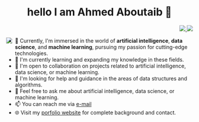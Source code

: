 
<h1 align="center">hello I am Ahmed Aboutaib 👋 </h1>
<p align="right">
  <a href="https://www.linkedin.com/in/ahmed-aboutaib-085089265/">
    <img src="https://img.shields.io/badge/linkedin-0077B5?style=flat&logo=linkedin&logoColor=white"/>
  </a>
  <a href="https://www.instagram.com/aboutaib.ahmed/">
    <img src="https://img.shields.io/badge/instagram-E4405F?style=flat&logo=instagram&logoColor=white"/>
  </a>
</p>

<img src="https://github.com/ahmedaboutaib/ahmed/blob/main/Monkey_Kid_Coding.gif" align='left' />




<!--
**ahmedaboutaib/ahmedaboutaib** is a ✨ _special_ ✨ repository because its `README.md` (this file) appears on your GitHub profile.

Here are some ideas to get you started:

- 🔭 I’m currently working on ...
- 🌱 I’m currently learning ...
- 👯 I’m looking to collaborate on ...
- 🤔 I’m looking for help with ...
- 💬 Ask me about ...
- 📫 How to reach me: ...
- 😄 Pronouns: ...
- ⚡ Fun fact: ...
-->
- 🔭 Currently, I'm immersed in the world of **artificial intelligence**, **data science**, and **machine learning**, pursuing my passion for cutting-edge technologies.
- 🌱 I'm currently learning and expanding my knowledge in these fields.
- 👯 I'm open to collaboration on projects related to artificial intelligence, data science, or machine learning.
- 🤔 I'm looking for help and guidance in the areas of data structures and algorithms.
- 💬 Feel free to ask me about artificial intelligence, data science, or machine learning.
- 📫 You can reach me via [e-mail](mailto:ahmadaboutaib@gmail.com)
- 🌐 Visit my [porfolio website](https://www.linkedin.com/in/ahmed-aboutaib-085089265/) for complete background and contact.

